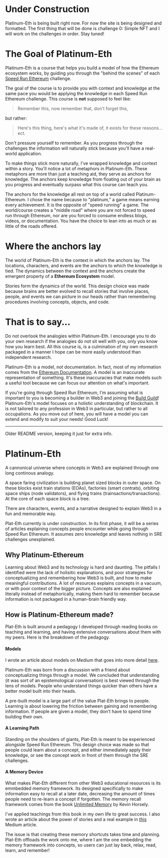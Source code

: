 # Under Construction

Platinum-Eth is being built right now. For now
the site is being designed and formatted. The first thing that will be done is challenge 0:
Simple NFT and I will work on the challenges in order. Stay tuned!

# The Goal of Platinum-Eth

Platinum-Eth is a course that helps you build a model of how the Ethereum ecosystem works,
by guiding you through the "behind the scenes" of each [Speed Run Ethereum](https://speedrunethereum.com/)
challenge.

The goal of the course is to provide you with context and knowledge at the same pace you
would be applying the knowledge in each Speed Run Ethereum challenge. This course is **not**
supposed to feel like:

> Remember this, now remember that, don't forget this,

but rather:

> Here's this thing, here's what it's made of, it exists for these reasons... ect.

Don't pressure yourself to remember. As you progress through the challenges the
information will naturally stick because you'll have a real-world application.

To make things stick more naturally, I've wrapped knowledge and context within a story.
You'll notice a lot of metaphors in Platinum-Eth. These metaphors are more than just a
teaching aid, they serve as anchors for knowledge. The anchors keep knowledge from floating
out of your brain as you progress and eventually surpass what this course can teach you.

The anchors for the knowledge all rest on top of a world called
Platinum-Ethereum. I chose the name because to "platinum," a game means earning every achievement. It is the opposite of "speed running" a game. The world/course creates a
"middle road" where you are not forced to speed run through Ethereum, nor are you forced to
consume endless blogs, videos, or documentation. You have the choice to lean into as much or
as little of the roads offered.

# Where the anchors lay

The world of Platinum-Eth is the context in which the anchors lay. The locations, characters,
and events are the anchors to which the knowledge is tied. The dynamics between the context and
the anchors create the emergent property of a **Ethereum Ecosystem** model.

Stories form the dynamics of the world. This design choice was made because brains are
better evolved to recall stories that involve places, people, and events we can picture
in our heads rather than remembering procedures involving concepts, objects, and code.

# That is to say...

Do not overlook the analogies within Platinum-Eth. I encourage you to do your own research
if the analogies do not sit well with you, only you know how you learn best.
All this course is, is a culmination of my own research packaged in a manner I hope can
be more easily understood than independent research.

Platinum-Eth is a model, not documentation. In fact, most of my information comes from the
[Ethereum Documentation](https://ethereum.org/en/developers/docs/intro-to-ethereum/). A model
is an inaccurate representation of something. It's these inaccuracies that make models such a
useful tool because we can focus our attention on what's important.

If you're going through
Speed Run Ethereum, I'm assuming what is important to you is becoming a builder in Web3 and
joining the [Build Guild](https://app.buidlguidl.com/)! Platinum-Eth's model focuses on
a holistic understanding of blockchain. It is not tailored to any profession in Web3
in particular, but rather to all occupations. As you move out of here, you will have
a model you can extend and modify to suit your needs! Good Luck!

---

Older README version, keeping it just for extra info.

# Platinum-Eth

A cannonical universe where concepts in Web3 are explained through one long continous analogy.

A space faring civilization is building planet sized blocks in outer space. On these blocks exist
train stations (EOAs), factories (smart contrats), orbiting space ships (node validators), and
flying trains (trainsactions/transactions). At the core of each space block is a tree.

There are characters, events, and a narrative designed to explain Web3 in a fun and memorable way.

Plat-Eth currently is under construction. In its first phase, it will be a series of articles
explaining concepts people encounter while going through Speed Run Ethereum. It assumes zero
knowledge and leaves nothing in SRE challenges unexplained.

## Why Platinum-Ethereum

Learning about Web3 and its technology is hard and daunting. The pitfalls I identified were the
lack of holisitic explanations, and poor strategies for conceptualizing and remembering how Web3
is built, and how to make meaningful contributions. A lot of resources explains concepts in a
vacuum, or with poor context of the bigger picture. Concepts are also explained literally instead
of metaphorically, making them hard to remember because information is not packaged in a human-brain
friendly way.

## How is Platinum-Ethereum made?

Plat-Eth is built around a pedagogy I developed through reading books on teaching and learning, and
having extensive conversations about them with my peers. Here is the breakdown of the pedagogy.

#### Models

I wrote an article about models on Medium that goes into more detail [here](https://medium.com/@ayechansant/5-steps-to-learn-anything-using-models-db7dadb1e492).

Platinum-Eth was born from a discussion with a friend about conceptualizing things through a model.
We concluded that understanding (it was sort of an epistemological conversation)
is best viewed through the lens of models.
People who understand things quicker than others have a better model built into their
heads.

A pre-built model is a large part of the value Plat-Eth brings to people. Learning
is about lowering the friction between gaining and remembering information. If people
are given a model, they don't have to spend time building their own.

#### A Learning Path

Standing on the shoulders of giants, Plat-Eth is meant to be experienced alongside Speed Run Ethereum.
This design choice was made so that people could learn about a concept, and either immediately apply
their knowledge, or see the concept work in front of them through the SRE challenges.

#### A Memory Device

What makes Plat-Eth different from other Web3 educational resources is its emmbedded memory framework.
Its designed specifically to make information easy to recall at a later date, decreasing the amount of
times people need to re-learn a concept if forgotten. The memory recall framework comes from the book
[Unlimited Memory](https://www.unlimitedfocus.info/) by Kevin Horsely.

I've applied teachings from this book in my own life to great success. I also wrote an article about the
power of stories and a real example in [this](https://medium.com/@ayechansant/you-already-have-photographic-memory-check-this-out-d4d198d13048)
Medium article.

The issue is that creating these
memory shortcuts takes time and planning. Plat-Eth offloads the work onto me, where I am the one embedding
the memory framework into concepts, so users can just lay back, relax, read, learn, and remember!

